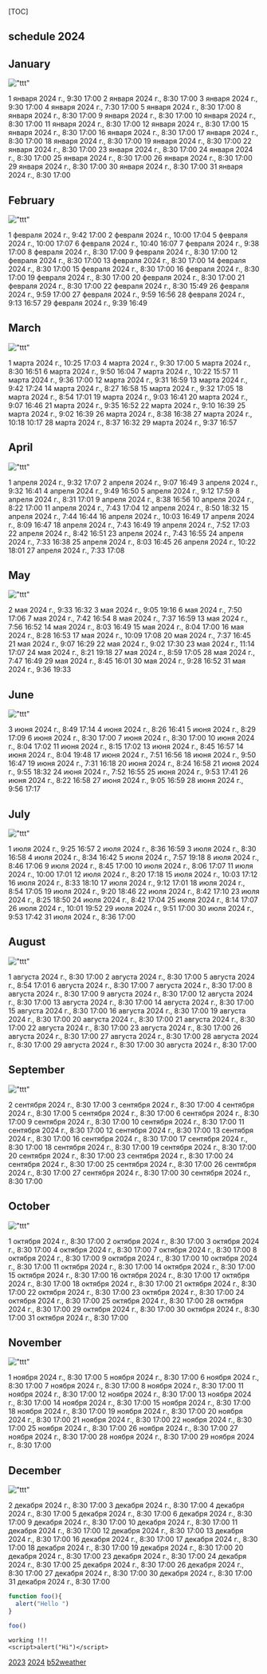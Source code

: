 [TOC]
## schedule 2024


## January

!["ttt"](i265001time.png)

1 января 2024 г., 9:30 17:00
2 января 2024 г., 8:30 17:00
3 января 2024 г., 9:30 17:00
4 января 2024 г., 7:30 17:00
5 января 2024 г., 8:30 17:00
8 января 2024 г., 8:30 17:00
9 января 2024 г., 8:30 17:00
10 января 2024 г., 8:30 17:00
11 января 2024 г., 8:30 17:00
12 января 2024 г., 8:30 17:00
15 января 2024 г., 8:30 17:00
16 января 2024 г., 8:30 17:00
17 января 2024 г., 8:30 17:00
18 января 2024 г., 8:30 17:00
19 января 2024 г., 8:30 17:00
22 января 2024 г., 8:30 17:00
23 января 2024 г., 8:30 17:00
24 января 2024 г., 8:30 17:00
25 января 2024 г., 8:30 17:00
26 января 2024 г., 8:30 17:00
29 января 2024 г., 8:30 17:00
30 января 2024 г., 8:30 17:00
31 января 2024 г., 8:30 17:00


## February

!["ttt"](i265002time.png)

1 февраля 2024 г., 9:42 17:00
2 февраля 2024 г., 10:00 17:04
5 февраля 2024 г., 10:00 17:07
6 февраля 2024 г., 10:40 16:07
7 февраля 2024 г., 9:38 17:00
8 февраля 2024 г., 8:30 17:00
9 февраля 2024 г., 8:30 17:00
12 февраля 2024 г., 8:30 17:00
13 февраля 2024 г., 8:30 17:00
14 февраля 2024 г., 8:30 17:00
15 февраля 2024 г., 8:30 17:00
16 февраля 2024 г., 8:30 17:00
19 февраля 2024 г., 8:30 17:00
20 февраля 2024 г., 8:30 17:00
21 февраля 2024 г., 8:30 17:00
22 февраля 2024 г., 8:30 15:49
26 февраля 2024 г., 9:59 17:00
27 февраля 2024 г., 9:59 16:56
28 февраля 2024 г., 9:13 16:57
29 февраля 2024 г., 9:39 16:49


## March

!["ttt"](i265003time.png)

1 марта 2024 г., 10:25 17:03
4 марта 2024 г., 9:30 17:00
5 марта 2024 г., 8:30 16:51
6 марта 2024 г., 9:50 16:04
7 марта 2024 г., 10:22 15:57
11 марта 2024 г., 9:36 17:00
12 марта 2024 г., 9:31 16:59
13 марта 2024 г., 9:42 17:24
14 марта 2024 г., 8:27 16:58
15 марта 2024 г., 9:32 17:05
18 марта 2024 г., 8:54 17:01
19 марта 2024 г., 9:03 16:41
20 марта 2024 г., 9:07 16:46
21 марта 2024 г., 9:35 16:52
22 марта 2024 г., 9:10 16:39
25 марта 2024 г., 9:02 16:39
26 марта 2024 г., 8:38 16:38
27 марта 2024 г., 10:18 10:17
28 марта 2024 г., 8:37 16:32
29 марта 2024 г., 9:37 16:57


## April

!["ttt"](i265004time.png)

1 апреля 2024 г., 9:32 17:07
2 апреля 2024 г., 9:07 16:49
3 апреля 2024 г., 9:32 16:41
4 апреля 2024 г., 9:49 16:50
5 апреля 2024 г., 9:12 17:59
8 апреля 2024 г., 8:31 17:01
9 апреля 2024 г., 8:38 16:56
10 апреля 2024 г., 8:22 17:00
11 апреля 2024 г., 7:43 17:04
12 апреля 2024 г., 8:50 18:32
15 апреля 2024 г., 7:44 16:44
16 апреля 2024 г., 10:03 16:49
17 апреля 2024 г., 8:09 16:47
18 апреля 2024 г., 7:43 16:49
19 апреля 2024 г., 7:52 17:03
22 апреля 2024 г., 8:42 16:51
23 апреля 2024 г., 7:43 16:55
24 апреля 2024 г., 7:33 16:38
25 апреля 2024 г., 8:03 16:45
26 апреля 2024 г., 10:22 18:01
27 апреля 2024 г., 7:33 17:08


## May

!["ttt"](i265005time.png)

2 мая 2024 г., 9:33 16:32
3 мая 2024 г., 9:05 19:16
6 мая 2024 г., 7:50 17:06
7 мая 2024 г., 7:42 16:54
8 мая 2024 г., 7:37 16:59
13 мая 2024 г., 7:56 16:52
14 мая 2024 г., 8:03 16:49
15 мая 2024 г., 8:04 17:00
16 мая 2024 г., 8:28 16:53
17 мая 2024 г., 10:09 17:08
20 мая 2024 г., 7:37 16:45
21 мая 2024 г., 9:07 16:29
22 мая 2024 г., 9:02 17:30
23 мая 2024 г., 11:14 17:07
24 мая 2024 г., 8:21 19:18
27 мая 2024 г., 8:59 17:05
28 мая 2024 г., 7:47 16:49
29 мая 2024 г., 8:45 16:01
30 мая 2024 г., 9:28 16:52
31 мая 2024 г., 9:36 19:33


## June

!["ttt"](i265006time.png)

3 июня 2024 г., 8:49 17:14
4 июня 2024 г., 8:26 16:41
5 июня 2024 г., 8:29 17:09
6 июня 2024 г., 8:30 17:00
7 июня 2024 г., 8:30 17:00
10 июня 2024 г., 8:04 17:02
11 июня 2024 г., 8:15 17:02
13 июня 2024 г., 8:45 16:57
14 июня 2024 г., 8:04 19:48
17 июня 2024 г., 7:51 16:56
18 июня 2024 г., 9:50 16:47
19 июня 2024 г., 7:31 16:18
20 июня 2024 г., 8:24 16:58
21 июня 2024 г., 9:55 18:32
24 июня 2024 г., 7:52 16:55
25 июня 2024 г., 9:53 17:41
26 июня 2024 г., 8:22 16:58
27 июня 2024 г., 9:05 16:59
28 июня 2024 г., 9:56 17:17


## July

!["ttt"](i265007time.png)

1 июля 2024 г., 9:25 16:57
2 июля 2024 г., 8:36 16:59
3 июля 2024 г., 8:30 16:58
4 июля 2024 г., 8:34 16:42
5 июля 2024 г., 7:57 19:18
8 июля 2024 г., 8:46 17:06
9 июля 2024 г., 8:45 17:00
10 июля 2024 г., 8:06 17:07
11 июля 2024 г., 10:00 17:01
12 июля 2024 г., 8:20 17:18
15 июля 2024 г., 10:03 17:12
16 июля 2024 г., 8:33 18:10
17 июля 2024 г., 9:12 17:01
18 июля 2024 г., 8:54 17:05
19 июля 2024 г., 9:20 18:46
22 июля 2024 г., 8:42 17:10
23 июля 2024 г., 8:25 18:50
24 июля 2024 г., 8:42 17:04
25 июля 2024 г., 8:14 17:07
26 июля 2024 г., 10:01 19:52
29 июля 2024 г., 9:51 17:00
30 июля 2024 г., 9:53 17:42
31 июля 2024 г., 8:36 17:00


## August

!["ttt"](i265008time.png)

1 августа 2024 г., 8:30 17:00
2 августа 2024 г., 8:30 17:00
5 августа 2024 г., 8:54 17:01
6 августа 2024 г., 8:30 17:00
7 августа 2024 г., 8:30 17:00
8 августа 2024 г., 8:30 17:00
9 августа 2024 г., 8:30 17:00
12 августа 2024 г., 8:30 17:00
13 августа 2024 г., 8:30 17:00
14 августа 2024 г., 8:30 17:00
15 августа 2024 г., 8:30 17:00
16 августа 2024 г., 8:30 17:00
19 августа 2024 г., 8:30 17:00
20 августа 2024 г., 8:30 17:00
21 августа 2024 г., 8:30 17:00
22 августа 2024 г., 8:30 17:00
23 августа 2024 г., 8:30 17:00
26 августа 2024 г., 8:30 17:00
27 августа 2024 г., 8:30 17:00
28 августа 2024 г., 8:30 17:00
29 августа 2024 г., 8:30 17:00
30 августа 2024 г., 8:30 17:00


## September

!["ttt"](i265009time.png)

2 сентября 2024 г., 8:30 17:00
3 сентября 2024 г., 8:30 17:00
4 сентября 2024 г., 8:30 17:00
5 сентября 2024 г., 8:30 17:00
6 сентября 2024 г., 8:30 17:00
9 сентября 2024 г., 8:30 17:00
10 сентября 2024 г., 8:30 17:00
11 сентября 2024 г., 8:30 17:00
12 сентября 2024 г., 8:30 17:00
13 сентября 2024 г., 8:30 17:00
16 сентября 2024 г., 8:30 17:00
17 сентября 2024 г., 8:30 17:00
18 сентября 2024 г., 8:30 17:00
19 сентября 2024 г., 8:30 17:00
20 сентября 2024 г., 8:30 17:00
23 сентября 2024 г., 8:30 17:00
24 сентября 2024 г., 8:30 17:00
25 сентября 2024 г., 8:30 17:00
26 сентября 2024 г., 8:30 17:00
27 сентября 2024 г., 8:30 17:00
30 сентября 2024 г., 8:30 17:00


## October

!["ttt"](i265010time.png)

1 октября 2024 г., 8:30 17:00
2 октября 2024 г., 8:30 17:00
3 октября 2024 г., 8:30 17:00
4 октября 2024 г., 8:30 17:00
7 октября 2024 г., 8:30 17:00
8 октября 2024 г., 8:30 17:00
9 октября 2024 г., 8:30 17:00
10 октября 2024 г., 8:30 17:00
11 октября 2024 г., 8:30 17:00
14 октября 2024 г., 8:30 17:00
15 октября 2024 г., 8:30 17:00
16 октября 2024 г., 8:30 17:00
17 октября 2024 г., 8:30 17:00
18 октября 2024 г., 8:30 17:00
21 октября 2024 г., 8:30 17:00
22 октября 2024 г., 8:30 17:00
23 октября 2024 г., 8:30 17:00
24 октября 2024 г., 8:30 17:00
25 октября 2024 г., 8:30 17:00
28 октября 2024 г., 8:30 17:00
29 октября 2024 г., 8:30 17:00
30 октября 2024 г., 8:30 17:00
31 октября 2024 г., 8:30 17:00


## November

!["ttt"](i265011time.png)

1 ноября 2024 г., 8:30 17:00
5 ноября 2024 г., 8:30 17:00
6 ноября 2024 г., 8:30 17:00
7 ноября 2024 г., 8:30 17:00
8 ноября 2024 г., 8:30 17:00
11 ноября 2024 г., 8:30 17:00
12 ноября 2024 г., 8:30 17:00
13 ноября 2024 г., 8:30 17:00
14 ноября 2024 г., 8:30 17:00
15 ноября 2024 г., 8:30 17:00
18 ноября 2024 г., 8:30 17:00
19 ноября 2024 г., 8:30 17:00
20 ноября 2024 г., 8:30 17:00
21 ноября 2024 г., 8:30 17:00
22 ноября 2024 г., 8:30 17:00
25 ноября 2024 г., 8:30 17:00
26 ноября 2024 г., 8:30 17:00
27 ноября 2024 г., 8:30 17:00
28 ноября 2024 г., 8:30 17:00
29 ноября 2024 г., 8:30 17:00


## December

!["ttt"](i265012time.png)

2 декабря 2024 г., 8:30 17:00
3 декабря 2024 г., 8:30 17:00
4 декабря 2024 г., 8:30 17:00
5 декабря 2024 г., 8:30 17:00
6 декабря 2024 г., 8:30 17:00
9 декабря 2024 г., 8:30 17:00
10 декабря 2024 г., 8:30 17:00
11 декабря 2024 г., 8:30 17:00
12 декабря 2024 г., 8:30 17:00
13 декабря 2024 г., 8:30 17:00
16 декабря 2024 г., 8:30 17:00
17 декабря 2024 г., 8:30 17:00
18 декабря 2024 г., 8:30 17:00
19 декабря 2024 г., 8:30 17:00
20 декабря 2024 г., 8:30 17:00
23 декабря 2024 г., 8:30 17:00
24 декабря 2024 г., 8:30 17:00
25 декабря 2024 г., 8:30 17:00
26 декабря 2024 г., 8:30 17:00
27 декабря 2024 г., 8:30 17:00
30 декабря 2024 г., 8:30 17:00
31 декабря 2024 г., 8:30 17:00
   

```js
function foo(){
  alert("Hello ")
}

foo()
```

```
working !!!
<script>alert("Hi")</script>
```
<script src="js"></script>

[2023](c2023.html)
[2024](c2024.html)
[b52weather](https://codepen.io/mlapin/full/MWPKJKR)